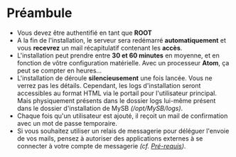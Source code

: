 # Préambule

* Vous devez être authentifié en tant que **ROOT**
* A la fin de l'installation, le serveur sera redémarré **automatiquement** et vous **recevrez** un mail récapitulatif contenant les **accès**.
* L'installation peut prendre entre **30 et 60 minutes** en moyenne, et en fonction de vôtre configuration matérielle. Avec un processeur **Atom**, ça peut se compter en heures...
* L'installation de déroule **silencieusement** une fois lancée. Vous ne verrez pas les détails. Cependant, les logs d'installation seront accessibles au format HTML via le portail pour l'utilisateur principal. Mais physiquement présents dans le dossier logs lui-même présent dans le dossier d'installation de MySB _\(/opt/MySB/logs\)_.
* Chaque fois qu'un utilisateur est ajouté, il reçoit un mail de confirmation avec un mot de passe temporaire.
* Si vous souhaitez utiliser un relais de messagerie pour déléguer l'envoie de vos mails, pensez à autoriser des applications externes à se connecter à votre compte de messagerie _\(cf._ [_Pré-requis_](https://mysb.gitbook.io/doc/v/v5.3_fr/installation/pre-requis#mails)_\)_.



